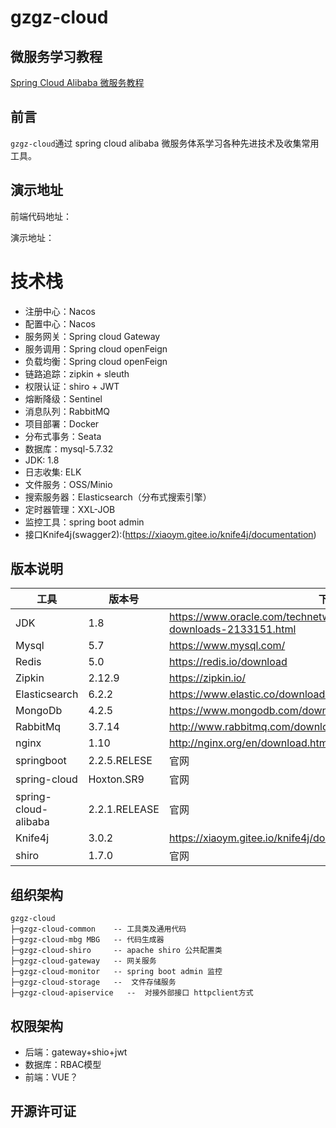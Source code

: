 # gzgz-cloud
## 微服务学习教程

[Spring Cloud Alibaba 微服务教程](https://github.com/mtcarpenter/spring-cloud-learning)

## 前言
`gzgz-cloud`通过 spring cloud alibaba 微服务体系学习各种先进技术及收集常用工具。  

## 演示地址
前端代码地址：

演示地址：

# 技术栈

- 注册中心：Nacos
- 配置中心：Nacos
- 服务网关：Spring cloud Gateway
- 服务调用：Spring cloud openFeign
- 负载均衡：Spring cloud openFeign
- 链路追踪：zipkin + sleuth  
- 权限认证：shiro + JWT
- 熔断降级：Sentinel
- 消息队列：RabbitMQ 
- 项目部署：Docker
- 分布式事务：Seata
- 数据库：mysql-5.7.32
- JDK: 1.8  
- 日志收集: ELK  
- 文件服务：OSS/Minio
- 搜索服务器：Elasticsearch（分布式搜索引擎）
- 定时器管理：XXL-JOB
- 监控工具：spring boot admin
- 接口Knife4j(swagger2):(https://xiaoym.gitee.io/knife4j/documentation)  

## 版本说明

| 工具          | 版本号 | 下载                                                         |
| ------------- | ------ | ------------------------------------------------------------ |
| JDK           | 1.8    | https://www.oracle.com/technetwork/java/javase/downloads/jdk8-downloads-2133151.html |
| Mysql         | 5.7    | https://www.mysql.com/                                       |
| Redis         | 5.0    | https://redis.io/download                                    |
| Zipkin        | 2.12.9 | https://zipkin.io/ |
| Elasticsearch | 6.2.2  | https://www.elastic.co/downloads                             |
| MongoDb       | 4.2.5    | https://www.mongodb.com/download-center                    |
| RabbitMq      | 3.7.14 | http://www.rabbitmq.com/download.html                        |
| nginx         | 1.10   | http://nginx.org/en/download.html                            |
| springboot    | 2.2.5.RELESE   | 官网                           |
| spring-cloud    | Hoxton.SR9   | 官网                           |
| spring-cloud-alibaba    | 2.2.1.RELEASE   | 官网                           |
| Knife4j       |3.0.2   |https://xiaoym.gitee.io/knife4j/documentation/changelog.html   |
| shiro       |1.7.0  | 官网   |
## 组织架构

```
gzgz-cloud
├─gzgz-cloud-common    -- 工具类及通用代码
├─gzgz-cloud-mbg MBG   -- 代码生成器
├─gzgz-cloud-shiro     -- apache shiro 公共配置类
├─gzgz-cloud-gateway   -- 网关服务
├─gzgz-cloud-monitor   -- spring boot admin 监控
├─gzgz-cloud-storage   --  文件存储服务
├─gzgz-cloud-apiservice   --  对接外部接口 httpclient方式
```

## 权限架构  
- 后端：gateway+shio+jwt
- 数据库：RBAC模型
- 前端：VUE？
## 开源许可证


